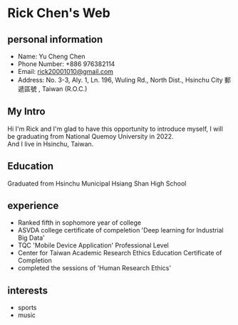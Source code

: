 # Rick Chen's Web
## personal information
* Name: Yu Cheng Chen
* Phone Number:  +886 976382114
* Email: rick20001010@gmail.com
* Address: No. 3-3, Aly. 1, Ln. 196, Wuling Rd., North Dist., Hsinchu City 郵遞區號 , Taiwan (R.O.C.)

## My Intro
Hi I'm Rick and I'm glad to have this opportunity to introduce myself, I will be graduating from National Quemoy University in 2022. <br>
And I live in Hsinchu, Taiwan.

## Education
Graduated from Hsinchu Municipal Hsiang Shan High School
## experience
* Ranked fifth in sophomore year of college
* ASVDA college certificate of compeletion 'Deep learning for Industrial Big Data'
* TQC 'Mobile Device Application' Professional Level
* Center for Taiwan Academic Research Ethics Education Certificate of Completion
* completed the sessions of 'Human Research Ethics'
## interests
* sports
* music 
